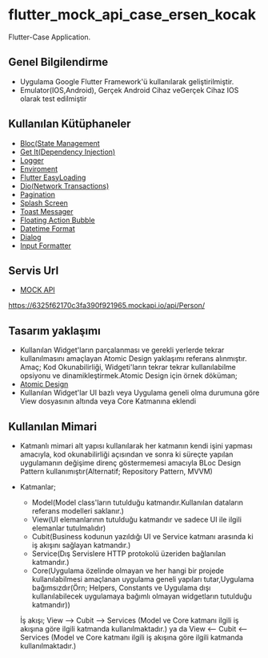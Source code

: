 # flutter_mock_api_case_ersen_kocak



Flutter-Case Application.

## Genel Bilgilendirme
 - Uygulama Google Flutter Framework'ü kullanılarak geliştirilmiştir.
 - Emulator(IOS,Android), Gerçek Android Cihaz veGerçek Cihaz IOS olarak test edilmiştir



## Kullanılan Kütüphaneler


- [Bloc(State Management](https://pub.dev/packages/flutter_bloc)
- [Get It(Dependency Injection)](https://pub.dev/packages/get_it)
- [Logger](https://pub.dev/packages/logger)
- [Enviroment](https://pub.dev/packages/flavor)
- [Flutter EasyLoading](https://pub.dev/packages/flutter_easyloading)
- [Dio(Network Transactions)](https://pub.dev/packages/dio)
- [Pagination](https://pub.dev/packages/infinite_scroll_pagination)
- [Splash Screen](https://pub.dev/packages/flutter_native_splash)
- [Toast Messager](https://pub.dev/packages/fluttertoast)
- [Floating Action Bubble](https://pub.dev/packages/floating_action_bubble)
- [Datetime Format](https://pub.dev/packages/date_time_format)
- [Dialog](https://pub.dev/packages/ndialog)
- [Input Formatter](https://pub.dev/packages/mask_text_input_formatter)


## Servis Url
- [MOCK API](https://mockapi.io/)

https://6325f62170c3fa390f921965.mockapi.io/api/Person/

## Tasarım yaklaşımı

- Kullanılan Widget'ların parçalanması ve gerekli yerlerde tekrar kullanılmasını amaçlayan Atomic Design yaklaşımı referans alınmıştır.
Amaç; Kod Okunabilirliği, Widgeti'ların tekrar tekrar kullanılabilme opsiyonu ve dinamikleştirmek.Atomic Design için örnek döküman;
- [Atomic Design](https://itnext.io/atomic-design-with-flutter-11f6fcb62017)
- Kullanılan Widget'lar UI bazlı veya Uygulama geneli olma durumuna göre View dosyasının altında veya Core Katmanına eklendi

## Kullanılan Mimari

- Katmanlı mimari alt yapısı kullanılarak her katmanın kendi işini yapması amacıyla, kod okunabilirliği açısından ve sonra ki süreçte yapılan uygulamanın değişime direnç göstermemesi amacıyla BLoc Design Pattern kullanımıştır(Alternatif; Repository Pattern, MVVM)
- Katmanlar; 
  - Model(Model class'ların tutulduğu katmandır.Kullanılan dataların referans modelleri saklanır.)
  - View(UI elemanlarının tutulduğu katmandır ve sadece UI ile ilgili elemanlar tutulmalıdır)
  - Cubit(Business kodunun yazıldığı UI ve Service katmanı arasında ki iş akışını sağlayan katmandır.)
  - Service(Dış Servislere HTTP protokolü üzeriden bağlanılan katmandır.)
  - Core(Uygulama özelinde olmayan ve her hangi bir projede kullanılabilmesi amaçlanan uygulama geneli yapıları tutar,Uygulama bağımsızdır(Örn; Helpers, Constants ve Uygulama dışı kullanılabilecek uygulamaya bağımlı olmayan widgetların tutulduğu katmandır))

  İş akışı;
   View --> Cubit --> Services (Model ve Core katmanı ilgili iş akışına göre ilgili katmanda kullanılmaktadır.)
  ya da
   View <-- Cubit <-- Services (Model ve Core katmanı ilgili iş akışına göre ilgili katmanda kullanılmaktadır.)
















